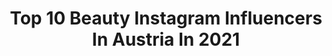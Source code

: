 ---
title: Top 10 Beauty Instagram Influencers In Austria In 2021
description: >-
  Find top beauty Instagram influencers in Austria in 2021. Most popular hashtags: #lifestyle #autumnvibes #hairstyle.
platform: Instagram
hits: 423
text_top: Discover the most popular Instagram profiles on inBeat.
text_bottom: Our platform holds 423 Instagram influencers like this in Austria for you to collaborate.
profiles:
  - username: "viktoria_ath"
    fullname: >-
      Victoria Athanasiou 🧿
    bio: >-
      •Content creator •Fashion•Beauty•Travel •Engagement 👰🏼•Maltese mommy🐩 📩viktoriaath@yahoo.com 📍𝐁𝐚𝐬𝐞𝐝 𝐢𝐧 𝐀𝐭𝐡𝐞𝐧𝐬
    location: "Austria"
    followers: 34483
    engagement: 558
    commentsToLikes: 0.623202
    id: ck5q40zn2n9940i119lzk0g4j
    verified: false
    hashtags: "#streetstyle, #giveawaygr, #giveawaygreece, #giveaway"
  - username: "nicoleschoerkmayr"
    fullname: >-
      FITNESS • MINDSET • LIFESTYLE
    bio: >-
      𝚋𝚕𝚎𝚜𝚜𝚎𝚍, 𝚝𝚑𝚊𝚗𝚔𝚏𝚞𝚕 𝚊𝚗𝚍 𝚏𝚘𝚌𝚞𝚜𝚎𝚍. 🦂✨ CEO: @cleoglam_beauty 🔥fitnesslover ♥️austrian blood 🌊freedom, mindset & travel 🔜Dipl. Prof. Personal Trainerin
    location: "Austria"
    followers: 70681
    engagement: 419
    commentsToLikes: 0.070826
    id: ck0w2jf9foo7l0i19731r1qal
    verified: false
    hashtags: "#mindset, #strongwomen, #nevergiveup, #beauty"
  - username: "catharina_rf"
    fullname: >-
      Catharina
    bio: >-
      1994 Vienna Mama Fashion Beauty
    location: "Austria"
    followers: 74198
    engagement: 342
    commentsToLikes: 0.158222
    id: ck13a1b3ro4my0i19uee3uvef
    verified: false
    hashtags: "#halloweenmakeup, #lifestyle, #momanddaughter, #vienna"
  - username: "sheri_show"
    fullname: >-
      🤍SHERI🤍
    bio: >-
      Beauty | Fashion | Lifestyle | Travel —————————————————— 📍 V I E N N A 📩 sheri.show.01@gmail.com
    location: "Austria"
    followers: 61341
    engagement: 259
    commentsToLikes: 0.069202
    id: ck8ta6eejqlzf0j78zskkwc4n
    verified: false
    hashtags: "#girls, #vienna, #makeupartist, #makeup"
  - username: "amina_blal"
    fullname: >-
      𝓐𝓜𝓘𝓝𝓐-ּا̍مۘــٻۧــڼۨــۃ
    bio: >-
      📍Vienna Fashion | Beauty Married💍&Mom For Business DM💌
    location: "Austria"
    followers: 84176
    engagement: 833
    commentsToLikes: 0.012828
    id: ck5zj59gcgyr90i14xxlb801h
    verified: false
    hashtags: "#hmxme, #hm, #tallyweil, #tallyweijloutfit"
  - username: "falami_12"
    fullname: >-
      𝙴𝚍𝚒𝚝𝚑 🌾
    bio: >-
      𝙼𝚘𝚖 𝚘𝚏 𝟹 ♡ . ᴮᴱᴬᵁᵀʸ • ᴰᴵʸ • ᴹᴼᴹᴸᴵᶠᴱ . Anfragen / Kooperation gerne per dm
    location: "Austria"
    followers: 5987
    engagement: 611
    commentsToLikes: 0.096419
    id: ck5c41hqb0ggt0i11eotkxajo
    verified: false
    hashtags: "#inspo, #family, #beautytips, #lifewithkids"
  - username: "victoriaxlaura"
    fullname: >-
      Victoria Laura Fankhauser
    bio: >-
      TIROL | AUSTRIA payroll clerk and content creator beauty account: @victorialaurabeauty
    location: "Austria"
    followers: 28431
    engagement: 346
    commentsToLikes: 0.055376
    id: ck55ixlkivptz0i11f6jswu2i
    verified: false
    hashtags: "#idealofsweden, #idealofswedencode, #idealofswedenrabatt"
  - username: "__katy_ritter__"
    fullname: >-
      Katy | BEAUTY • MUMLIFE • FOTO
    bio: >-
      💋Beautybusiness & Beautycoach💋 #bossbabe👑 🖤 Kilian‘s Mami & his Girl @buchi.nummer9 🖤 ❤️Donnerstag Communitytime❤️ ⬇️Blog / Onlinehauttest / Shop⬇️
    location: "Austria"
    followers: 2422
    engagement: 1915
    commentsToLikes: 0.503926
    id: ckf5xg2kjvj7d0j23gaxkrogm
    verified: false
    hashtags: "#therubinrose, #liketimes, #communitytime, #austriangirl"
  - username: "descude__"
    fullname: >-
      Simona Nemțanu
    bio: >-
      🌿Fashion & Beauty Blogger since 2010 👧🏻Mommy to #babyOlivia 🇷🇴România • Iași 🖌Contact: simonanemtanu@yahoo.com 🔎Blog:
    location: "Austria"
    followers: 16569
    engagement: 253
    commentsToLikes: 0.310378
    id: ck6u11bmniyx70j71i4rahh33
    verified: false
    hashtags: "#catchthemomentro, #nosugarshop, #farazahar, #zerocalorii"
  - username: "zoekarapetyan"
    fullname: >-
      Zoé Karapetyan
    bio: >-
      all about Fashion, Skincare & Beauty Interior Design lover 🌾 proud plant mom 🌱 ✉️ office@zoekarapetyan.com
    location: "Austria"
    followers: 20626
    engagement: 199
    commentsToLikes: 0.077470
    id: ckaozti7lnbzv0i78iriwkd0k
    verified: false
    hashtags: "#getsyossed, #summerchild, #lovemybangs, #vegan"
---
